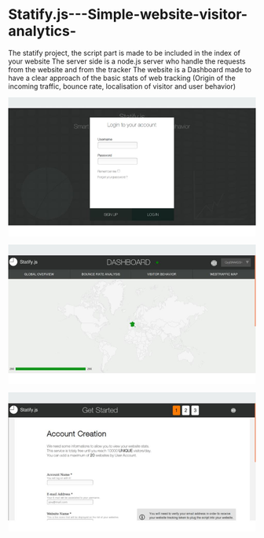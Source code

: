 # Statify.js---Simple-website-visitor-analytics-
The statify project, the script part is made to be included in the index of your website
The server side is a node.js server who handle the requests from the website and from the tracker
The website is a Dashboard made to have a clear approach of the basic stats of web tracking (Origin of the incoming traffic, bounce rate, localisation of visitor and user behavior)



![Login webpage](https://github.com/nQuery512/Statify.js---Simple-website-visitor-analytics-/blob/master/screenshots/screenshot_0.jpg)

![Incoming Traffic analytics](https://github.com/nQuery512/Statify.js---Simple-website-visitor-analytics-/blob/master/screenshots/screenshot_2.jpg)

![Registration form](https://github.com/nQuery512/Statify.js---Simple-website-visitor-analytics-/blob/master/screenshots/screenshot_1.jpg)

